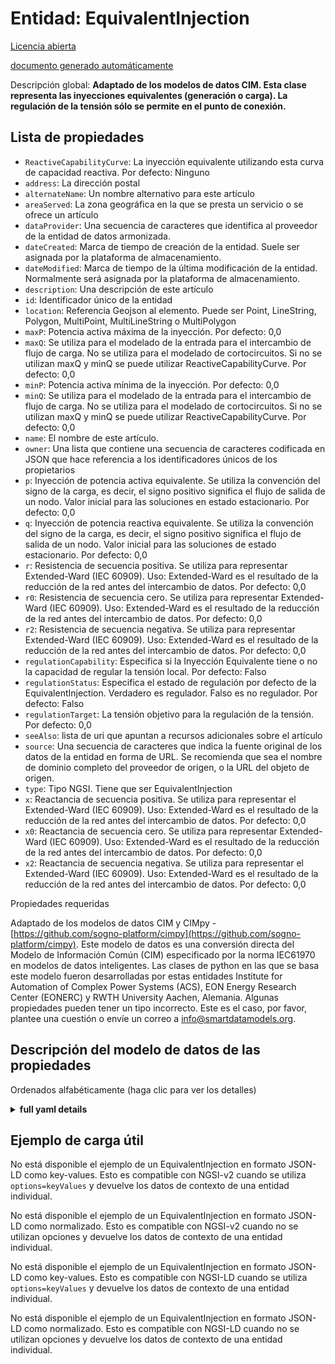 Entidad: EquivalentInjection  
============================  
[Licencia abierta](https://github.com/smart-data-models//dataModel.EnergyCIM/blob/master/EquivalentInjection/LICENSE.md)  
[documento generado automáticamente](https://docs.google.com/presentation/d/e/2PACX-1vTs-Ng5dIAwkg91oTTUdt8ua7woBXhPnwavZ0FxgR8BsAI_Ek3C5q97Nd94HS8KhP-r_quD4H0fgyt3/pub?start=false&loop=false&delayms=3000#slide=id.gb715ace035_0_60)  
Descripción global: **Adaptado de los modelos de datos CIM. Esta clase representa las inyecciones equivalentes (generación o carga).  La regulación de la tensión sólo se permite en el punto de conexión.**  

## Lista de propiedades  

- `ReactiveCapabilityCurve`: La inyección equivalente utilizando esta curva de capacidad reactiva. Por defecto: Ninguno  - `address`: La dirección postal  - `alternateName`: Un nombre alternativo para este artículo  - `areaServed`: La zona geográfica en la que se presta un servicio o se ofrece un artículo  - `dataProvider`: Una secuencia de caracteres que identifica al proveedor de la entidad de datos armonizada.  - `dateCreated`: Marca de tiempo de creación de la entidad. Suele ser asignada por la plataforma de almacenamiento.  - `dateModified`: Marca de tiempo de la última modificación de la entidad. Normalmente será asignada por la plataforma de almacenamiento.  - `description`: Una descripción de este artículo  - `id`: Identificador único de la entidad  - `location`: Referencia Geojson al elemento. Puede ser Point, LineString, Polygon, MultiPoint, MultiLineString o MultiPolygon  - `maxP`: Potencia activa máxima de la inyección. Por defecto: 0,0  - `maxQ`: Se utiliza para el modelado de la entrada para el intercambio de flujo de carga. No se utiliza para el modelado de cortocircuitos.  Si no se utilizan maxQ y minQ se puede utilizar ReactiveCapabilityCurve. Por defecto: 0,0  - `minP`: Potencia activa mínima de la inyección. Por defecto: 0,0  - `minQ`: Se utiliza para el modelado de la entrada para el intercambio de flujo de carga. No se utiliza para el modelado de cortocircuitos.  Si no se utilizan maxQ y minQ se puede utilizar ReactiveCapabilityCurve. Por defecto: 0,0  - `name`: El nombre de este artículo.  - `owner`: Una lista que contiene una secuencia de caracteres codificada en JSON que hace referencia a los identificadores únicos de los propietarios  - `p`: Inyección de potencia activa equivalente. Se utiliza la convención del signo de la carga, es decir, el signo positivo significa el flujo de salida de un nodo. Valor inicial para las soluciones en estado estacionario. Por defecto: 0,0  - `q`: Inyección de potencia reactiva equivalente. Se utiliza la convención del signo de la carga, es decir, el signo positivo significa el flujo de salida de un nodo. Valor inicial para las soluciones de estado estacionario. Por defecto: 0,0  - `r`: Resistencia de secuencia positiva. Se utiliza para representar Extended-Ward (IEC 60909). Uso: Extended-Ward es el resultado de la reducción de la red antes del intercambio de datos. Por defecto: 0,0  - `r0`: Resistencia de secuencia cero. Se utiliza para representar Extended-Ward (IEC 60909). Uso: Extended-Ward es el resultado de la reducción de la red antes del intercambio de datos. Por defecto: 0,0  - `r2`: Resistencia de secuencia negativa. Se utiliza para representar Extended-Ward (IEC 60909). Uso: Extended-Ward es el resultado de la reducción de la red antes del intercambio de datos. Por defecto: 0,0  - `regulationCapability`: Especifica si la Inyección Equivalente tiene o no la capacidad de regular la tensión local. Por defecto: Falso  - `regulationStatus`: Especifica el estado de regulación por defecto de la EquivalentInjection.  Verdadero es regulador.  Falso es no regulador. Por defecto: Falso  - `regulationTarget`: La tensión objetivo para la regulación de la tensión. Por defecto: 0,0  - `seeAlso`: lista de uri que apuntan a recursos adicionales sobre el artículo  - `source`: Una secuencia de caracteres que indica la fuente original de los datos de la entidad en forma de URL. Se recomienda que sea el nombre de dominio completo del proveedor de origen, o la URL del objeto de origen.  - `type`: Tipo NGSI. Tiene que ser EquivalentInjection  - `x`: Reactancia de secuencia positiva. Se utiliza para representar el Extended-Ward (IEC 60909). Uso: Extended-Ward es el resultado de la reducción de la red antes del intercambio de datos. Por defecto: 0,0  - `x0`: Reactancia de secuencia cero. Se utiliza para representar Extended-Ward (IEC 60909). Uso: Extended-Ward es el resultado de la reducción de la red antes del intercambio de datos. Por defecto: 0,0  - `x2`: Reactancia de secuencia negativa. Se utiliza para representar el Extended-Ward (IEC 60909). Uso: Extended-Ward es el resultado de la reducción de la red antes del intercambio de datos. Por defecto: 0,0    
Propiedades requeridas  
Adaptado de los modelos de datos CIM y CIMpy - [https://github.com/sogno-platform/cimpy](https://github.com/sogno-platform/cimpy). Este modelo de datos es una conversión directa del Modelo de Información Común (CIM) especificado por la norma IEC61970 en modelos de datos inteligentes. Las clases de python en las que se basa este modelo fueron desarrolladas por estas entidades Institute for Automation of Complex Power Systems (ACS), EON Energy Research Center (EONERC) y RWTH University Aachen, Alemania. Algunas propiedades pueden tener un tipo incorrecto. Este es el caso, por favor, plantee una cuestión o envíe un correo a info@smartdatamodels.org.  
## Descripción del modelo de datos de las propiedades  
Ordenados alfabéticamente (haga clic para ver los detalles)  
<details><summary><strong>full yaml details</strong></summary>    
```yaml  
EquivalentInjection:    
  description: 'Adapted from CIM data models. This class represents equivalent injections (generation or load).  Voltage regulation is allowed only at the point of connection.'    
  properties:    
    ReactiveCapabilityCurve:    
      description: 'The equivalent injection using this reactive capability curve. Default: None'    
      type: number    
      x-ngsi:    
        model: https://schema.org/Number    
    address:    
      description: 'The mailing address'    
      properties:    
        addressCountry:    
          description: 'Property. The country. For example, Spain. Model:''https://schema.org/addressCountry'''    
          type: string    
        addressLocality:    
          description: 'Property. The locality in which the street address is, and which is in the region. Model:''https://schema.org/addressLocality'''    
          type: string    
        addressRegion:    
          description: 'Property. The region in which the locality is, and which is in the country. Model:''https://schema.org/addressRegion'''    
          type: string    
        postOfficeBoxNumber:    
          description: 'Property. The post office box number for PO box addresses. For example, 03578. Model:''https://schema.org/postOfficeBoxNumber'''    
          type: string    
        postalCode:    
          description: 'Property. The postal code. For example, 24004. Model:''https://schema.org/https://schema.org/postalCode'''    
          type: string    
        streetAddress:    
          description: 'Property. The street address. Model:''https://schema.org/streetAddress'''    
          type: string    
      type: Property    
      x-ngsi:    
        model: https://schema.org/address    
    alternateName:    
      description: 'An alternative name for this item'    
      type: Property    
    areaServed:    
      description: 'The geographic area where a service or offered item is provided'    
      type: Property    
      x-ngsi:    
        model: https://schema.org/Text    
    dataProvider:    
      description: 'A sequence of characters identifying the provider of the harmonised data entity.'    
      type: Property    
    dateCreated:    
      description: 'Entity creation timestamp. This will usually be allocated by the storage platform.'    
      format: date-time    
      type: Property    
    dateModified:    
      description: 'Timestamp of the last modification of the entity. This will usually be allocated by the storage platform.'    
      format: date-time    
      type: Property    
    description:    
      description: 'A description of this item'    
      type: Property    
    id:    
      anyOf: &equivalentinjection_-_properties_-_owner_-_items_-_anyof    
        - description: 'Property. Identifier format of any NGSI entity'    
          maxLength: 256    
          minLength: 1    
          pattern: ^[\w\-\.\{\}\$\+\*\[\]`|~^@!,:\\]+$    
          type: string    
        - description: 'Property. Identifier format of any NGSI entity'    
          format: uri    
          type: string    
      description: 'Unique identifier of the entity'    
      type: Property    
    location:    
      description: 'Geojson reference to the item. It can be Point, LineString, Polygon, MultiPoint, MultiLineString or MultiPolygon'    
      oneOf:    
        - description: 'Geoproperty. Geojson reference to the item. Point'    
          properties:    
            bbox:    
              items:    
                type: number    
              minItems: 4    
              type: array    
            coordinates:    
              items:    
                type: number    
              minItems: 2    
              type: array    
            type:    
              enum:    
                - Point    
              type: string    
          required:    
            - type    
            - coordinates    
          title: 'GeoJSON Point'    
          type: object    
        - description: 'Geoproperty. Geojson reference to the item. LineString'    
          properties:    
            bbox:    
              items:    
                type: number    
              minItems: 4    
              type: array    
            coordinates:    
              items:    
                items:    
                  type: number    
                minItems: 2    
                type: array    
              minItems: 2    
              type: array    
            type:    
              enum:    
                - LineString    
              type: string    
          required:    
            - type    
            - coordinates    
          title: 'GeoJSON LineString'    
          type: object    
        - description: 'Geoproperty. Geojson reference to the item. Polygon'    
          properties:    
            bbox:    
              items:    
                type: number    
              minItems: 4    
              type: array    
            coordinates:    
              items:    
                items:    
                  items:    
                    type: number    
                  minItems: 2    
                  type: array    
                minItems: 4    
                type: array    
              type: array    
            type:    
              enum:    
                - Polygon    
              type: string    
          required:    
            - type    
            - coordinates    
          title: 'GeoJSON Polygon'    
          type: object    
        - description: 'Geoproperty. Geojson reference to the item. MultiPoint'    
          properties:    
            bbox:    
              items:    
                type: number    
              minItems: 4    
              type: array    
            coordinates:    
              items:    
                items:    
                  type: number    
                minItems: 2    
                type: array    
              type: array    
            type:    
              enum:    
                - MultiPoint    
              type: string    
          required:    
            - type    
            - coordinates    
          title: 'GeoJSON MultiPoint'    
          type: object    
        - description: 'Geoproperty. Geojson reference to the item. MultiLineString'    
          properties:    
            bbox:    
              items:    
                type: number    
              minItems: 4    
              type: array    
            coordinates:    
              items:    
                items:    
                  items:    
                    type: number    
                  minItems: 2    
                  type: array    
                minItems: 2    
                type: array    
              type: array    
            type:    
              enum:    
                - MultiLineString    
              type: string    
          required:    
            - type    
            - coordinates    
          title: 'GeoJSON MultiLineString'    
          type: object    
        - description: 'Geoproperty. Geojson reference to the item. MultiLineString'    
          properties:    
            bbox:    
              items:    
                type: number    
              minItems: 4    
              type: array    
            coordinates:    
              items:    
                items:    
                  items:    
                    items:    
                      type: number    
                    minItems: 2    
                    type: array    
                  minItems: 4    
                  type: array    
                type: array    
              type: array    
            type:    
              enum:    
                - MultiPolygon    
              type: string    
          required:    
            - type    
            - coordinates    
          title: 'GeoJSON MultiPolygon'    
          type: object    
      type: Geoproperty    
    maxP:    
      description: 'Maximum active power of the injection. Default: 0.0'    
      type: number    
      x-ngsi:    
        model: https://schema.org/Number    
    maxQ:    
      description: 'Used for modeling of infeed for load flow exchange. Not used for short circuit modeling.  If maxQ and minQ are not used ReactiveCapabilityCurve can be used. Default: 0.0'    
      type: number    
      x-ngsi:    
        model: https://schema.org/Number    
    minP:    
      description: 'Minimum active power of the injection. Default: 0.0'    
      type: number    
      x-ngsi:    
        model: https://schema.org/Number    
    minQ:    
      description: 'Used for modeling of infeed for load flow exchange. Not used for short circuit modeling.  If maxQ and minQ are not used ReactiveCapabilityCurve can be used. Default: 0.0'    
      type: number    
      x-ngsi:    
        model: https://schema.org/Number    
    name:    
      description: 'The name of this item.'    
      type: Property    
    owner:    
      description: 'A List containing a JSON encoded sequence of characters referencing the unique Ids of the owner(s)'    
      items:    
        anyOf: *equivalentinjection_-_properties_-_owner_-_items_-_anyof    
        description: 'Property. Unique identifier of the entity'    
      type: Property    
    p:    
      description: 'Equivalent active power injection. Load sign convention is used, i.e. positive sign means flow out from a node. Starting value for steady state solutions. Default: 0.0'    
      type: number    
      x-ngsi:    
        model: https://schema.org/Number    
    q:    
      description: 'Equivalent reactive power injection. Load sign convention is used, i.e. positive sign means flow out from a node. Starting value for steady state solutions. Default: 0.0'    
      type: number    
      x-ngsi:    
        model: https://schema.org/Number    
    r:    
      description: 'Positive sequence resistance. Used to represent Extended-Ward (IEC 60909). Usage : Extended-Ward is a result of network reduction prior to the data exchange. Default: 0.0'    
      type: number    
      x-ngsi:    
        model: https://schema.org/Number    
    r0:    
      description: 'Zero sequence resistance. Used to represent Extended-Ward (IEC 60909). Usage : Extended-Ward is a result of network reduction prior to the data exchange. Default: 0.0'    
      type: number    
      x-ngsi:    
        model: https://schema.org/Number    
    r2:    
      description: 'Negative sequence resistance. Used to represent Extended-Ward (IEC 60909). Usage : Extended-Ward is a result of network reduction prior to the data exchange. Default: 0.0'    
      type: number    
      x-ngsi:    
        model: https://schema.org/Number    
    regulationCapability:    
      description: 'Specifies whether or not the EquivalentInjection has the capability to regulate the local voltage. Default: False'    
      type: number    
      x-ngsi:    
        model: https://schema.org/Number    
    regulationStatus:    
      description: 'Specifies the default regulation status of the EquivalentInjection.  True is regulating.  False is not regulating. Default: False'    
      type: number    
      x-ngsi:    
        model: https://schema.org/Number    
    regulationTarget:    
      description: 'The target voltage for voltage regulation. Default: 0.0'    
      type: number    
      x-ngsi:    
        model: https://schema.org/Number    
    seeAlso:    
      description: 'list of uri pointing to additional resources about the item'    
      oneOf:    
        - items:    
            format: uri    
            type: string    
          minItems: 1    
          type: array    
        - format: uri    
          type: string    
      type: Property    
    source:    
      description: 'A sequence of characters giving the original source of the entity data as a URL. Recommended to be the fully qualified domain name of the source provider, or the URL to the source object.'    
      type: Property    
    type:    
      description: 'NGSI type. It has to be EquivalentInjection'    
      enum:    
        - EquivalentInjection    
      type: Property    
    x:    
      description: 'Positive sequence reactance. Used to represent Extended-Ward (IEC 60909). Usage : Extended-Ward is a result of network reduction prior to the data exchange. Default: 0.0'    
      type: number    
      x-ngsi:    
        model: https://schema.org/Number    
    x0:    
      description: 'Zero sequence reactance. Used to represent Extended-Ward (IEC 60909). Usage : Extended-Ward is a result of network reduction prior to the data exchange. Default: 0.0'    
      type: number    
      x-ngsi:    
        model: https://schema.org/Number    
    x2:    
      description: 'Negative sequence reactance. Used to represent Extended-Ward (IEC 60909). Usage : Extended-Ward is a result of network reduction prior to the data exchange. Default: 0.0'    
      type: number    
      x-ngsi:    
        model: https://schema.org/Number    
  required: []    
  type: object    
```  
</details>    
## Ejemplo de carga útil  
No está disponible el ejemplo de un EquivalentInjection en formato JSON-LD como key-values. Esto es compatible con NGSI-v2 cuando se utiliza `options=keyValues` y devuelve los datos de contexto de una entidad individual.  
No está disponible el ejemplo de un EquivalentInjection en formato JSON-LD como normalizado. Esto es compatible con NGSI-v2 cuando no se utilizan opciones y devuelve los datos de contexto de una entidad individual.  
No está disponible el ejemplo de un EquivalentInjection en formato JSON-LD como key-values. Esto es compatible con NGSI-LD cuando se utiliza `options=keyValues` y devuelve los datos de contexto de una entidad individual.  
No está disponible el ejemplo de un EquivalentInjection en formato JSON-LD como normalizado. Esto es compatible con NGSI-LD cuando no se utilizan opciones y devuelve los datos de contexto de una entidad individual.  
